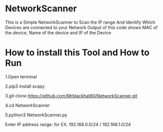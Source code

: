 # NetworkScanner
This is a Simple NetworkScanner to Scan the IP range And Identify Which Devices are connected to your Network Output of this code shows MAC of the device, Name of the device and IP of the Device
# How to install this Tool and How to Run
  1.Open terminal
  
  2.pip3 install scapy
  
  3.git clone https://github.com/Mrblackhat80/NetworkScanner.git

  4.cd NetworkScanner

  5.python3 NetworkScanner.py

Enter IP address range: for EX. 192.168.0.0/24 / 192.168.1.0/24
